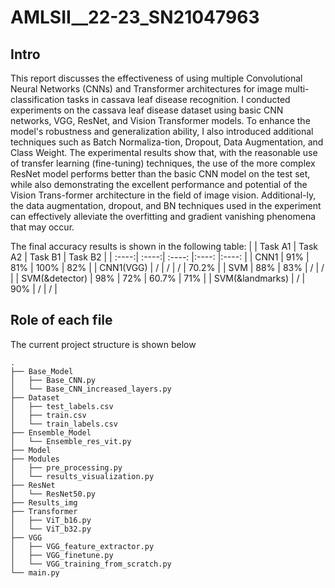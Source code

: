 # AMLSII__22-23_SN21047963
## Intro
This report discusses the effectiveness of using multiple Convolutional Neural Networks (CNNs) and Transformer architectures for image multi-classification tasks in cassava leaf disease recognition. I conducted experiments on the cassava leaf disease dataset using basic CNN networks, VGG, ResNet, and Vision Transformer models. To enhance the model's robustness and generalization ability, I also introduced additional techniques such as Batch Normaliza-tion, Dropout, Data Augmentation, and Class Weight. The experimental results show that, with the reasonable use of transfer learning (fine-tuning) techniques, the use of the more complex ResNet model performs better than the basic CNN model on the test set, while also demonstrating the excellent performance and potential of the Vision Trans-former architecture in the field of image vision. Additional-ly, the data augmentation, dropout, and BN techniques used in the experiment can effectively alleviate the overfitting and gradient vanishing phenomena that may occur.


The final accuracy results is shown in the following table:
|  | Task A1 | Task A2 | Task B1 | Task B2 |
| :----:| :----:| :----: |:----: |:----: |
| CNN1 | 91% | 81% | 100% | 82% |
| CNN1(VGG) | / | / | / | 70.2% |
| SVM | 88% | 83% | / | / |
| SVM(&detector) | 98% | 72% | 60.7% | 71% |
| SVM(&landmarks) | / | 90% | / | / |

## Role of each file
The current project structure is shown below
```
.
├── Base_Model
│   ├── Base_CNN.py
│   └── Base_CNN_increased_layers.py
├── Dataset
│   ├── test_labels.csv
│   ├── train.csv
│   └── train_labels.csv
├── Ensemble_Model
│   └── Ensemble_res_vit.py
├── Model
├── Modules
│   ├── pre_processing.py
│   └── results_visualization.py
├── ResNet
│   └── ResNet50.py
├── Results_img
├── Transformer
│   ├── ViT_b16.py
│   └── ViT_b32.py
├── VGG
│   ├── VGG_feature_extractor.py
│   ├── VGG_finetune.py
│   └── VGG_training_from_scratch.py
└── main.py

```
